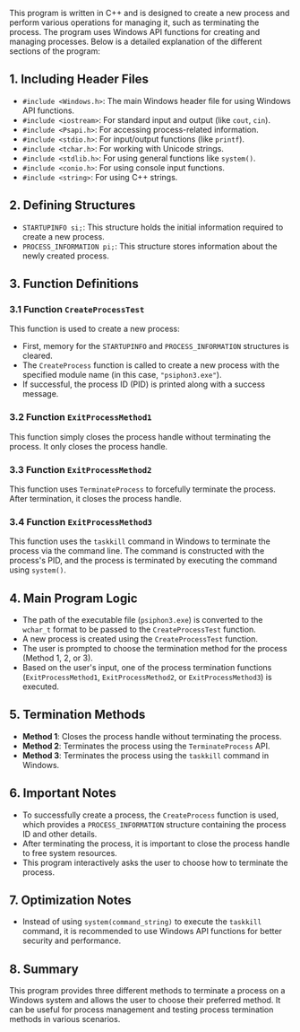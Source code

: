 This program is written in C++ and is designed to create a new process and perform various operations for managing it, such as terminating the process. The program uses Windows API functions for creating and managing processes. Below is a detailed explanation of the different sections of the program:

## 1. Including Header Files
- `#include <Windows.h>`: The main Windows header file for using Windows API functions.
- `#include <iostream>`: For standard input and output (like `cout`, `cin`).
- `#include <Psapi.h>`: For accessing process-related information.
- `#include <stdio.h>`: For input/output functions (like `printf`).
- `#include <tchar.h>`: For working with Unicode strings.
- `#include <stdlib.h>`: For using general functions like `system()`.
- `#include <conio.h>`: For using console input functions.
- `#include <string>`: For using C++ strings.

## 2. Defining Structures
- `STARTUPINFO si;`: This structure holds the initial information required to create a new process.
- `PROCESS_INFORMATION pi;`: This structure stores information about the newly created process.

## 3. Function Definitions

### 3.1 Function `CreateProcessTest`
This function is used to create a new process:
- First, memory for the `STARTUPINFO` and `PROCESS_INFORMATION` structures is cleared.
- The `CreateProcess` function is called to create a new process with the specified module name (in this case, `"psiphon3.exe"`).
- If successful, the process ID (PID) is printed along with a success message.

### 3.2 Function `ExitProcessMethod1`
This function simply closes the process handle without terminating the process. It only closes the process handle.

### 3.3 Function `ExitProcessMethod2`
This function uses `TerminateProcess` to forcefully terminate the process. After termination, it closes the process handle.

### 3.4 Function `ExitProcessMethod3`
This function uses the `taskkill` command in Windows to terminate the process via the command line. The command is constructed with the process's PID, and the process is terminated by executing the command using `system()`.

## 4. Main Program Logic
- The path of the executable file (`psiphon3.exe`) is converted to the `wchar_t` format to be passed to the `CreateProcessTest` function.
- A new process is created using the `CreateProcessTest` function.
- The user is prompted to choose the termination method for the process (Method 1, 2, or 3).
- Based on the user's input, one of the process termination functions (`ExitProcessMethod1`, `ExitProcessMethod2`, or `ExitProcessMethod3`) is executed.

## 5. Termination Methods
- **Method 1**: Closes the process handle without terminating the process.
- **Method 2**: Terminates the process using the `TerminateProcess` API.
- **Method 3**: Terminates the process using the `taskkill` command in Windows.

## 6. Important Notes
- To successfully create a process, the `CreateProcess` function is used, which provides a `PROCESS_INFORMATION` structure containing the process ID and other details.
- After terminating the process, it is important to close the process handle to free system resources.
- This program interactively asks the user to choose how to terminate the process.

## 7. Optimization Notes
- Instead of using `system(command_string)` to execute the `taskkill` command, it is recommended to use Windows API functions for better security and performance.

## 8. Summary
This program provides three different methods to terminate a process on a Windows system and allows the user to choose their preferred method. It can be useful for process management and testing process termination methods in various scenarios.
